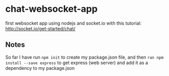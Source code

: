 chat-websocket-app
==================

first websocket app using nodejs and socket.io with this tutorial: http://socket.io/get-started/chat/

## Notes

So far I have run `npm init` to create my package.json file, and then `ran npm install --save express` to get express (web server) and add it as a dependency to my package.json